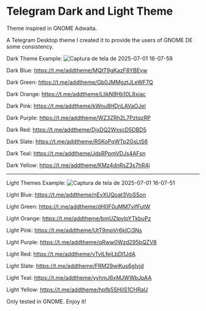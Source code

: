 # Telegram Dark and Light Theme
Theme inspired in GNOME Adwaita.

A Telegram Desktop theme I created it to provide the users of GNOME DE some consistency.

Dark Theme Example:
![Captura de tela de 2025-07-01 16-07-59](https://github.com/user-attachments/assets/8dc0d3bf-f2f3-4ac1-b998-3bb8ce77b200)

Dark Blue:
https://t.me/addtheme/MQtT9gKazF8YBEyw

Dark Green:
https://t.me/addtheme/Gb0JMMgztJLeWF7Q

Dark Orange:
https://t.me/addtheme/LlikN9Hb10L8xiac

Dark Pink:
https://t.me/addtheme/kWnu8HDnLAVaOJel

Dark Purple:
https://t.me/addtheme/WZ3ZRh2L7PztqzRP

Dark Red:
https://t.me/addtheme/DjxDQ2WxscD5DBD5

Dark Slate:
https://t.me/addtheme/RSKoPqWTp2GsLtS6

Dark Teal:
https://t.me/addtheme/JdsRPpmVDJs4AFsn

Dark Yellow:
https://t.me/addtheme/KMz4dnRsZ3s7hR4j


-----------------------------------------------------------------------------------------------------------------------------------------------------------------------------------------------------------------------

Light Themes Example:
![Captura de tela de 2025-07-01 16-07-51](https://github.com/user-attachments/assets/01c8e431-fc93-457d-a625-f7de249d2e83)

Light Blue:
https://t.me/addtheme/nEvXUQoat3VoSSon

Light Green:
https://t.me/addtheme/dH0F0uMM7vifFutW

Light Orange:
https://t.me/addtheme/bmUZlpvlpYTkbuPz

Light Pink:
https://t.me/addtheme/UtT9mpVr6klCj3Ns

Light Purple:
https://t.me/addtheme/qRww0Wzd295bQZV8

Light Red:
https://t.me/addtheme/vTvlLfejLbDl1JdA

Light Slate:
https://t.me/addtheme/FRM29wiKus6gIvjd

Light Teal:
https://t.me/addtheme/yyhmJ6xMJWWbJpAA

Light Yellow:
https://t.me/addtheme/hpfb5SHiIS1CHRaU



Only tested in GNOME. Enjoy it!
